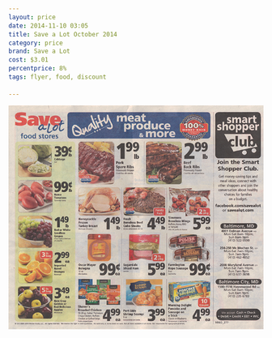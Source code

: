 ```yaml
---
layout: price
date: 2014-11-10 03:05
title: Save a Lot October 2014
category: price
brand: Save a Lot
cost: $3.01
percentprice: 8%
tags: flyer, food, discount

---
```





<img src="/img/editscans/savalot1.png">
<div class="overlayContainerPrice">
<object type="image/svg+xml" data="/img/overlays/savalot1.svg" class="trans"></object>
</div>
